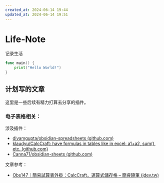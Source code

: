 ```yaml
---
created_at: 2024-06-14 19:44
updated_at: 2024-06-14 19:51
---
```

# Life-Note

记录生活

```go title:hello-world.go
func main() {
	print("Hello World!")
}
```

## 计划写的文章

这里是一些后续有精力打算去分享的插件。
### 电子表格相关：



涉及插件：

- [divamgupta/obsidian-spreadsheets (github.com)](https://github.com/divamgupta/obsidian-spreadsheets)
- [klaudyu/CalcCraft: have formulas in tables like in excel: a1+a2, sum(), etc. (github.com)](https://github.com/klaudyu/CalcCraft)
- [Canna71/obsidian-sheets (github.com)](https://github.com/Canna71/obsidian-sheets)

文章参考：

- [Obs147｜簡易試算表外掛：CalcCraft，運算式儲存格 – 簡睿隨筆 (jdev.tw)](https://jdev.tw/blog/8274/obsidian-calccraft-easy-calculation-cells)
